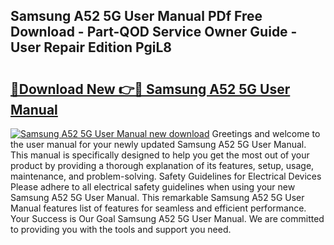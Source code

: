 ## Samsung A52 5G User Manual PDf Free Download - Part-QOD Service Owner Guide - User Repair Edition PgiL8

# <h2><a href="http://cf21363.oget.top/?id=Samsung+A52+5G+User+Manual">🔗Download New 👉🔴 Samsung A52 5G User Manual</a></h2>

[![Samsung A52 5G User Manual new download](https://i.imgur.com/5g1atiW.png)](http://cf21363.oget.top/?id=Samsung+A52+5G+User+Manual)
Greetings and welcome to the user manual for your newly updated Samsung A52 5G User Manual. This manual is specifically designed to help you get the most out of your product by providing a thorough explanation of its features, setup, usage, maintenance, and problem-solving. Safety Guidelines for Electrical Devices Please adhere to all electrical safety guidelines when using your new Samsung A52 5G User Manual. This remarkable Samsung A52 5G User Manual features list of features for seamless and efficient performance. Your Success is Our Goal Samsung A52 5G User Manual. We are committed to providing you with the tools and support you need.

